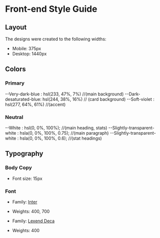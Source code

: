# Front-end Style Guide

## Layout

The designs were created to the following widths:

- Mobile: 375px
- Desktop: 1440px

## Colors

### Primary

--Very-dark-blue : hsl(233, 47%, 7%)  //(main background)
--Dark-desaturated-blue: hsl(244, 38%, 16%) //  (card background)
--Soft-violet : hsl(277, 64%, 61%)  //(accent)

### Neutral

--White : hsl(0, 0%, 100%);  //(main heading, stats)
--Slightly-transparent-white : hsla(0, 0%, 100%, 0.75);  //(main paragraph)
--Slightly-transparent-white : hsla(0, 0%, 100%, 0.6);  //(stat headings)
 
## Typography

### Body Copy

- Font size: 15px

### Font

- Family: [Inter](https://fonts.google.com/specimen/Inter)
- Weights: 400, 700

- Family: [Lexend Deca](https://fonts.google.com/specimen/Lexend+Deca)
- Weights: 400
